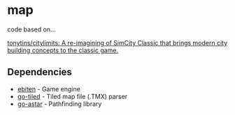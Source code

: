 # map

code based on...

[tonytins/citylimits: A re\-imagining of SimCity Classic that brings modern city building concepts to the classic game\.](https://github.com/tonytins/citylimits)

## Dependencies

- [ebiten](https://github.com/hajimehoshi/ebiten) - Game engine
- [go-tiled](https://github.com/lafriks/go-tiled) - Tiled map file (.TMX) parser
- [go-astar](https://github.com/beefsack/go-astar) - Pathfinding library
